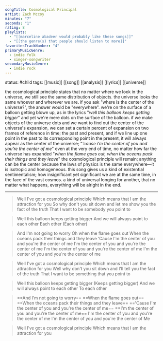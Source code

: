 ```yaml
---
songTitle: Cosmological Principal
artist: Zach Mccoy
minutes: "7"
seconds: "1"
rating: 8
playlists:
  - "[[marceline abadeer would probably like these songs]]"
  - "[[the genre(s) that people should listen to more]]"
favoritesTrackNumber: "4"
primaryMusicGenre:
  - indie folk
  - singer-songwriter
secondaryMusicGenre:
  - indie rock
---
```

status: #child 
tags: [[music]] [[song]] [[analysis]] [[lyrics]] [[universe]] 

the cosmological principle states that no matter where we look in the universe, we still see the same distribution of objects. the universe looks the same whoever and wherever we are. if you ask "where is the center of the universe?", the answer would be "everywhere". we're on the surface of a balloon getting blown up, as in the lyrics "*well this balloon keeps getting bigger*" and yet we're mere dots on the surface of the balloon. if we make objects of the universe dots and we want to find out the center of the universe's expansion, we can set a certain percent of expansion on two frames of reference in time; the past and present, and if we line up one point in the past to its corresponding point in the present, it will always appear as the center of the universe; "*'cause i'm the center of you and you're the center of me*" even at the very end of time, no matter how far the universe has expanded "*when the flame goes out, when the oceans pack their things and they leave*" the cosmological principle will remain; anything can be the center because the laws of physics is the same everywhere—it is isotropic and homogeneous. this song gives us a kind of existential sentimentalism; how insignificant yet significant we are at the same time, in the face of the vast cosmos. a kind of universal longing for another, that no matter what happens, everything will be alright in the end.

---

>Well I've got a cosmological principle
>Which means that I am the attraction for you
>So why don't you sit down and let me show you the fact of the truth
>That I want to be somebody you point to

>Well this balloon keeps getting bigger
>And we will always point to each other
>Each other
>(Each other)

>And I'm not going to worry
>Oh when the flame goes out
>When the oceans pack their things and they leave
>'Cause I'm the center of you and you're the center of me
>I'm the center of you and you're the center of me
>I'm the center of you and you're the center of me
>I'm the center of you and you're the center of me

>Well I've got a cosmological principle
>Which means that I am the attraction for you
>Well why don't you sit down and I'll tell you the fact of the truth
>That I want to be something that you point to

>Well this balloon keeps getting bigger
>(Keeps getting bigger)
>And we will always point to each other
>To each other

>==And I'm not going to worry==
>==When the flame goes out==
>==When the oceans pack their things and they leave==
>=='Cause I'm the center of you and you're the center of me==
>==I'm the center of you and you're the center of me==
>I'm the center of you and you're the center of me
>I'm the center of you and you're the center of
>Me

>Well I've got a cosmological principle
>Which means that I am the attraction for you